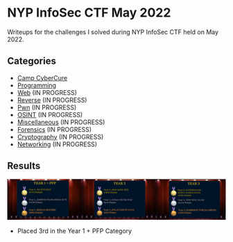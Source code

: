 # NYP InfoSec CTF May 2022
Writeups for the challenges I solved during NYP InfoSec CTF held on May 2022.

## Categories
* [Camp CyberCure](./Categories/Camp_CyberCure)   
* [Programming](./Categories/Programming)   
* [Web](./Categories/Web)   (IN PROGRESS)
* [Reverse](./Categories/Reverse)   (IN PROGRESS)
* [Pwn](./Categories/Pwn)   (IN PROGRESS)
* [OSINT](./Categories/OSINT)   (IN PROGRESS)
* [Miscellaneous](./Categories/Miscellaneous)   (IN PROGRESS)
* [Forensics](./Categories/Forensics)   (IN PROGRESS)
* [Cryptography](./Categories/Cryptography)   (IN PROGRESS)
* [Networking](./Categories/Networking)   (IN PROGRESS)
 
## Results
![image](img/results.png)
* Placed 3rd in the Year 1 + PFP Category
